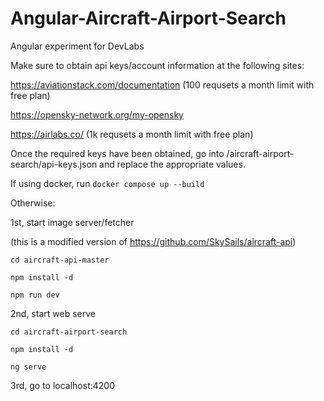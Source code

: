 # Angular-Aircraft-Airport-Search
Angular experiment for DevLabs

Make sure to obtain api keys/account information at the following sites:

https://aviationstack.com/documentation (100 requsets a month limit with free plan)

https://opensky-network.org/my-opensky

https://airlabs.co/ (1k requsets a month limit with free plan)


Once the required keys have been obtained, go into /aircraft-airport-search/api-keys.json and replace the appropriate values.

If using docker, run `docker compose up --build`

Otherwise:

1st, start image server/fetcher

(this is a modified version of https://github.com/SkySails/aircraft-api)

`cd aircraft-api-master`

`npm install -d`

`npm run dev`

2nd, start web serve

`cd aircraft-airport-search`

`npm install -d`

`ng serve`

3rd, go to localhost:4200
